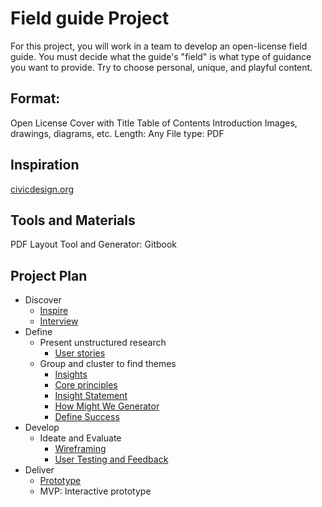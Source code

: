 # Field guide Project
For this project, you will work in a team to develop an open-license field guide. You must decide what the guide's "field" is what type of guidance you want to provide. Try to choose personal, unique, and playful content.

## Format:
Open License
Cover with Title
Table of Contents
Introduction
Images, drawings, diagrams, etc.
Length: Any
File type: PDF

## Inspiration
[civicdesign.org](http://civicdesign.org/fieldguides/)

## Tools and Materials

PDF Layout Tool and Generator: Gitbook


## Project Plan	

- Discover
    - [Inspire](../toolkit/inspire.md)
    - [Interview](../toolkit/interview.md)
- Define
  - Present unstructured research
    - [User stories](../toolkit/user_stories.md)
  - Group and cluster to find themes
    - [Insights](../toolkit/insights.md)
    - [Core principles](../toolkit/core_principles.md)
    - [Insight Statement](../toolkit/insight_statement.md)
    - [How Might We Generator](../toolkit/how_might_we_generator.md)
    - [Define Success](../toolkit/define_success.md)
- Develop	
  - Ideate and Evaluate
    - [Wireframing](../toolkit/wireframing.md)
    - [User Testing and Feedback](../toolkit/user_testing_and_feedback.md)
- Deliver
    - [Prototype](../toolkit/prototype.md)
    - MVP: Interactive prototype
